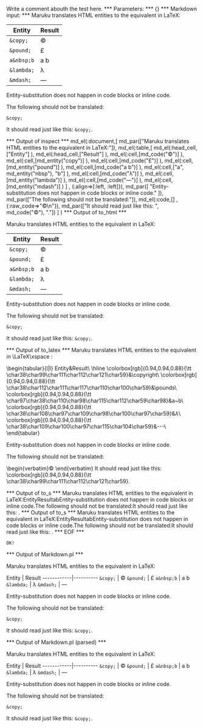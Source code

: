Write a comment abouth the test here.
*** Parameters: ***
{}
*** Markdown input: ***
Maruku translates HTML entities to the equivalent in LaTeX:

Entity      | Result
------------|----------
`&copy;`    |  &copy;
`&pound;`   |  &pound;
`a&nbsp;b`  |  a&nbsp;b
`&lambda;`  |  &lambda;
`&mdash;`   |  &mdash;


Entity-substitution does not happen in code blocks or inline code.

The following should not be translated:

	&copy;

It should read just like this: `&copy;`.


*** Output of inspect ***
md_el(:document,[
	md_par(["Maruku translates HTML entities to the equivalent in LaTeX:"]),
	 md_el(:table,[
		md_el(:head_cell,["Entity"] ),
		 md_el(:head_cell,["Result"] ),
		 md_el(:cell,[md_code("&copy;")] ),
		 md_el(:cell,[md_entity("copy")] ),
		 md_el(:cell,[md_code("&pound;")] ),
		 md_el(:cell,[md_entity("pound")] ),
		 md_el(:cell,[md_code("a&nbsp;b")] ),
		 md_el(:cell,["a", md_entity("nbsp"), "b"] ),
		 md_el(:cell,[md_code("&lambda;")] ),
		 md_el(:cell,[md_entity("lambda")] ),
		 md_el(:cell,[md_code("&mdash;")] ),
		 md_el(:cell,[md_entity("mdash")] )
	] , {:align=>[:left, :left]}),
	 md_par([
		"Entity-substitution does not happen in code blocks or inline code."
	]),
	 md_par(["The following should not be translated:"]),
	 md_el(:code,[] , {:raw_code=>"&copy;\n"}),
	 md_par(["It should read just like this: ", md_code("&copy;"), "."])
] )
*** Output of to_html ***

<p>Maruku translates HTML entities to the equivalent in LaTeX:</p>

<table>
<thead>
<tr><th>Entity</th><th>Result</th></tr>
</thead>
<tbody>
<tr>
<td style='text-align: left;'><code>&amp;copy;</code></td>

<td style='text-align: left;'>&copy;</td>
</tr>

<tr>
<td style='text-align: left;'><code>&amp;pound;</code></td>

<td style='text-align: left;'>&pound;</td>
</tr>

<tr>
<td style='text-align: left;'><code>a&amp;nbsp;b</code></td>

<td style='text-align: left;'>a&nbsp;b</td>
</tr>

<tr>
<td style='text-align: left;'><code>&amp;lambda;</code></td>

<td style='text-align: left;'>&lambda;</td>
</tr>

<tr>
<td style='text-align: left;'><code>&amp;mdash;</code></td>

<td style='text-align: left;'>&mdash;</td>
</tr>
</tbody></table>

<p>Entity-substitution does not happen in code blocks or inline code.</p>

<p>The following should not be translated:</p>

<pre><code>&amp;copy;
</code></pre>

<p>It should read just like this: <code>&amp;copy;</code>.</p>

*** Output of to_latex ***
Maruku translates HTML entities to the equivalent in \LaTeX\xspace :

\begin{tabular}{l|l}
Entity&Result\\
\hline 
\colorbox[rgb]{0.94,0.94,0.88}{\tt \char38\char99\char111\char112\char121\char59}&\copyright\\
\colorbox[rgb]{0.94,0.94,0.88}{\tt \char38\char112\char111\char117\char110\char100\char59}&\pounds\\
\colorbox[rgb]{0.94,0.94,0.88}{\tt \char97\char38\char110\char98\char115\char112\char59\char98}&a~b\\
\colorbox[rgb]{0.94,0.94,0.88}{\tt \char38\char108\char97\char109\char98\char100\char97\char59}&$\lambda$\\
\colorbox[rgb]{0.94,0.94,0.88}{\tt \char38\char109\char100\char97\char115\char104\char59}&---\\
\end{tabular}

Entity-substitution does not happen in code blocks or inline code.

The following should not be translated:

\begin{verbatim}&copy;
\end{verbatim}
It should read just like this: \colorbox[rgb]{0.94,0.94,0.88}{\tt \char38\char99\char111\char112\char121\char59}.


*** Output of to_s ***
Maruku translates HTML entities to the equivalent in LaTeX:EntityResultabEntity-substitution does not happen in code blocks or inline code.The following should not be translated:It should read just like this: .
*** Output of to_s ***
Maruku translates HTML entities to the equivalent in LaTeX:EntityResultabEntity-substitution does not happen in code blocks or inline code.The following should not be translated:It should read just like this: .
*** EOF ***



	OK!



*** Output of Markdown.pl ***
<p>Maruku translates HTML entities to the equivalent in LaTeX:</p>

<p>Entity      | Result
------------|----------
<code>&amp;copy;</code>    |  &copy;
<code>&amp;pound;</code>   |  &pound;
<code>a&amp;nbsp;b</code>  |  a&nbsp;b
<code>&amp;lambda;</code>  |  &lambda;
<code>&amp;mdash;</code>   |  &mdash;</p>

<p>Entity-substitution does not happen in code blocks or inline code.</p>

<p>The following should not be translated:</p>

<pre><code>&amp;copy;
</code></pre>

<p>It should read just like this: <code>&amp;copy;</code>.</p>

*** Output of Markdown.pl (parsed) ***
<p>Maruku translates HTML entities to the equivalent in LaTeX:</p
   ><p>Entity      | Result
------------|----------
<code>&amp;copy;</code
     >    |  &copy;
<code>&amp;pound;</code
     >   |  &pound;
<code>a&amp;nbsp;b</code
     >  |  a&nbsp;b
<code>&amp;lambda;</code
     >  |  &lambda;
<code>&amp;mdash;</code
     >   |  &mdash;</p
   ><p>Entity-substitution does not happen in code blocks or inline code.</p
   ><p>The following should not be translated:</p
   ><pre
     ><code>&amp;copy;
</code
   ></pre
   ><p>It should read just like this: <code>&amp;copy;</code
     >.</p
 >